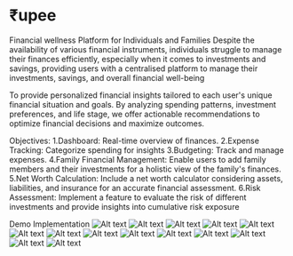 # ₹upee
Financial wellness Platform for Individuals and Families
Despite the availability of various financial instruments, individuals struggle to manage their finances efficiently, especially when it comes to investments and savings, providing users with a centralised platform to manage their investments, savings, and overall financial well-being

To provide personalized financial insights tailored to each user's unique financial situation and goals. By analyzing spending patterns, investment preferences, and life stage, we offer actionable recommendations to optimize financial decisions and maximize outcomes.

Objectives:
1.Dashboard: Real-time overview of finances.
2.Expense Tracking: Categorize spending for insights
3.Budgeting: Track and manage expenses.
4.Family Financial Management: Enable users to add family members and their investments for a holistic view of the family's finances.
5.Net Worth Calculation: Include a net worth calculator considering assets, liabilities, and insurance for an accurate financial assessment.
6.Risk Assessment: Implement a feature to evaluate the risk of different investments and provide insights into cumulative risk exposure


Demo Implementation 
![Alt text](image.png)
![Alt text](image-1.png)
![Alt text](image-2.png)
![Alt text](image-3.png)
![Alt text](image-4.png)
![Alt text](image-5.png)
![Alt text](image-6.png)
![Alt text](image-7.png)
![Alt text](image-8.png)
![Alt text](image-9.png)
![Alt text](image-10.png)
![Alt text](image-11.png)
![Alt text](image-12.png)
![Alt text](image-13.png)